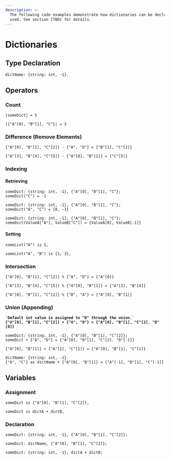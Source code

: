 ```yaml
---
description: >-
  The following code examples demonstrate how dictionaries can be declared and
  used. See section [TBD] for details.
---
```


# Dictionaries

## Type Declaration

```
dictName: {string: int, -1}.
```

## Operators

### Count

```
|someDict| = 5
```

```
|{"A"[0], "B"[1], "C"}| = 3
```

### Difference (Remove Elements)

```
{"A"[0], "B"[1], "C"[2]} - {"A", "D"} = {"B"[1], "C"[2]}
```

```
{"A"[3], "B"[4], "C"[5]} - {"A"[0], "B"[1]} = {"C"[5]}
```

### Indexing

#### Retrieving

```
someDict: {string: int, -1}, {"A"[0], "B"[1], "C"};
someDict("C") = -1
```

```
someDict: {string: int, -1}, {"A"[0], "B"[1], "C"};
someDict("A", "C") = {0, -1}
```

```
someDict: {string: int, -1}, {"A"[0], "B"[1], "C"};
someDict(ValueA["A"], ValueB["C"]) = {ValueA[0], ValueB[-1]}
```

#### Setting

```
someList("A") is 1,
```

```
someList("A", "B") is {1, 3},
```

### Intersection

```
{"A"[0], "B"[1], "C"[2]} % {"A", "D"} = {"A"[0]}
```

```
{"A"[3], "B"[4], "C"[5]} % {"A"[0], "B"[1]} = {"A"[3], "B"[4]}
```

```
{"A"[0], "B"[1], "C"[2]} % {"B", "A"} = {"A"[0], "B"[1]}
```

### Union (Appending)

<pre><code><strong>`Default int value is assigned to "D" through the union.`
</strong><strong>{"A"[0], "B"[1], "C"[2]} + {"A", "D"} = {"A"[0], "B"[1], "C"[2]. "D"[0]}
</strong></code></pre>

```
someDict: {string: int, -1}, {"A"[0], "B"[1], "C"[2]};
someDict + {"A", "D"} = {"A"[0], "B"[1], "C"[2]. "D"[-1]}
```

```
{"A"[0], "B"[1]} + {"A"[1], "C"[1]} = {"A"[0], "B"[1], "C"[1]}
```

```
dictName: {string: int, -1}.
{"A", "C"} as dictName + {"A"[0], "B"[1]} = {"A"[-1], "B"[1], "C"[-1]}
```

## Variables

### Assignment

```
someDict is {"A"[0], "B"[1], "C"[2]},
```

```
someDict is dictA + dictB,
```

### Declaration

```
someDict: {string: int, -1}, {"A"[0], "B"[1], "C"[2]};
```

```
someDict: dictName, {"A"[0], "B"[1], "C"[2]};
```

```
someDict: {string: int, -1}, dictA + dictB;
```
